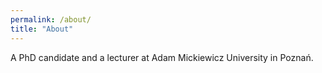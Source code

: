 ```yaml
---
permalink: /about/
title: "About"
---
```


A PhD candidate and a lecturer at Adam Mickiewicz University in Poznań.
